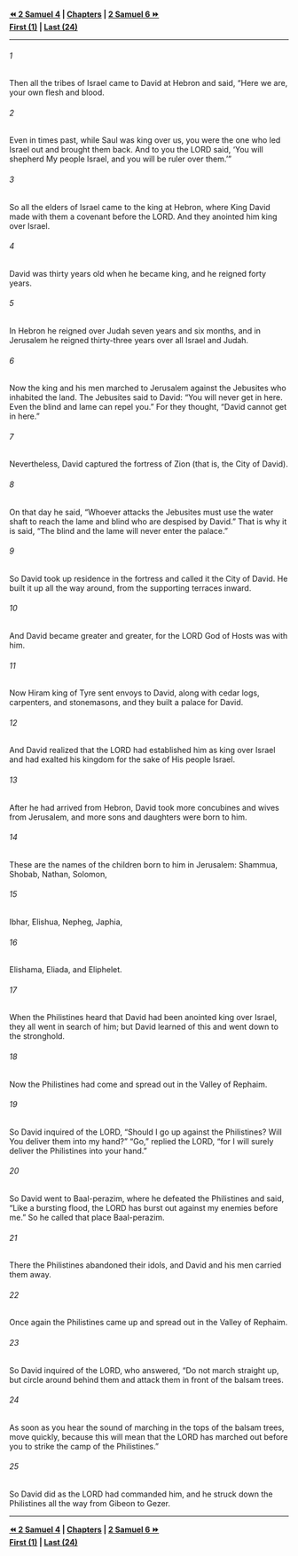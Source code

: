   
**[⏪ 2 Samuel 4](./2%20Samuel%204.md) | [Chapters](./_index.md) | [2 Samuel 6 ⏩](./2%20Samuel%206.md)**  
**[First (1)](./2%20Samuel%201.md) | [Last (24)](./2%20Samuel%2024.md)**  
  
---  
  
###### 1  
Then all the tribes of Israel came to David at Hebron and said, “Here we are, your own flesh and blood.  
  
###### 2  
Even in times past, while Saul was king over us, you were the one who led Israel out and brought them back. And to you the LORD said, ‘You will shepherd My people Israel, and you will be ruler over them.’”  
  
###### 3  
So all the elders of Israel came to the king at Hebron, where King David made with them a covenant before the LORD. And they anointed him king over Israel.  
  
###### 4  
David was thirty years old when he became king, and he reigned forty years.  
  
###### 5  
In Hebron he reigned over Judah seven years and six months, and in Jerusalem he reigned thirty-three years over all Israel and Judah.  
  
###### 6  
Now the king and his men marched to Jerusalem against the Jebusites who inhabited the land. The Jebusites said to David: “You will never get in here. Even the blind and lame can repel you.” For they thought, “David cannot get in here.”  
  
###### 7  
Nevertheless, David captured the fortress of Zion (that is, the City of David).  
  
###### 8  
On that day he said, “Whoever attacks the Jebusites must use the water shaft to reach the lame and blind who are despised by David.” That is why it is said, “The blind and the lame will never enter the palace.”  
  
###### 9  
So David took up residence in the fortress and called it the City of David. He built it up all the way around, from the supporting terraces inward.  
  
###### 10  
And David became greater and greater, for the LORD God of Hosts was with him.  
  
###### 11  
Now Hiram king of Tyre sent envoys to David, along with cedar logs, carpenters, and stonemasons, and they built a palace for David.  
  
###### 12  
And David realized that the LORD had established him as king over Israel and had exalted his kingdom for the sake of His people Israel.  
  
###### 13  
After he had arrived from Hebron, David took more concubines and wives from Jerusalem, and more sons and daughters were born to him.  
  
###### 14  
These are the names of the children born to him in Jerusalem: Shammua, Shobab, Nathan, Solomon,  
  
###### 15  
Ibhar, Elishua, Nepheg, Japhia,  
  
###### 16  
Elishama, Eliada, and Eliphelet.  
  
###### 17  
When the Philistines heard that David had been anointed king over Israel, they all went in search of him; but David learned of this and went down to the stronghold.  
  
###### 18  
Now the Philistines had come and spread out in the Valley of Rephaim.  
  
###### 19  
So David inquired of the LORD, “Should I go up against the Philistines? Will You deliver them into my hand?” “Go,” replied the LORD, “for I will surely deliver the Philistines into your hand.”  
  
###### 20  
So David went to Baal-perazim, where he defeated the Philistines and said, “Like a bursting flood, the LORD has burst out against my enemies before me.” So he called that place Baal-perazim.  
  
###### 21  
There the Philistines abandoned their idols, and David and his men carried them away.  
  
###### 22  
Once again the Philistines came up and spread out in the Valley of Rephaim.  
  
###### 23  
So David inquired of the LORD, who answered, “Do not march straight up, but circle around behind them and attack them in front of the balsam trees.  
  
###### 24  
As soon as you hear the sound of marching in the tops of the balsam trees, move quickly, because this will mean that the LORD has marched out before you to strike the camp of the Philistines.”  
  
###### 25  
So David did as the LORD had commanded him, and he struck down the Philistines all the way from Gibeon to Gezer.  
  
  
---  
  
**[⏪ 2 Samuel 4](./2%20Samuel%204.md) | [Chapters](./_index.md) | [2 Samuel 6 ⏩](./2%20Samuel%206.md)**  
**[First (1)](./2%20Samuel%201.md) | [Last (24)](./2%20Samuel%2024.md)**  
  
